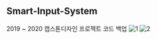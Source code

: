 ## Smart-Input-System
2019 ~ 2020 캡스톤디자인 프로젝트 코드 백업
![1](https://user-images.githubusercontent.com/87624953/150990193-877c1b09-f851-42a0-9d45-83059bd1fd0e.png)
![2](https://user-images.githubusercontent.com/87624953/150990198-b0ac6c70-cc76-4177-b133-5d33c9edf8b9.png)
